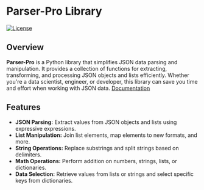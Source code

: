 # Parser-Pro Library
[![License](https://img.shields.io/badge/License-MIT-blue.svg)](LICENSE)

## Overview

**Parser-Pro** is a Python library that simplifies JSON data parsing and manipulation. It provides a collection of functions for extracting, transforming, and processing JSON objects and lists efficiently. Whether you're a data scientist, engineer, or developer, this library can save you time and effort when working with JSON data. [Documentation](https://htmlpreview.github.io/?https://github.com/VinayPundhir/parserpro/blob/master/docs/examples.html)


## Features

- **JSON Parsing:** Extract values from JSON objects and lists using expressive expressions.
- **List Manipulation:** Join list elements, map elements to new formats, and more.
- **String Operations:** Replace substrings and split strings based on delimiters.
- **Math Operations:** Perform addition on numbers, strings, lists, or dictionaries.
- **Data Selection:** Retrieve values from lists or strings and select specific keys from dictionaries.
